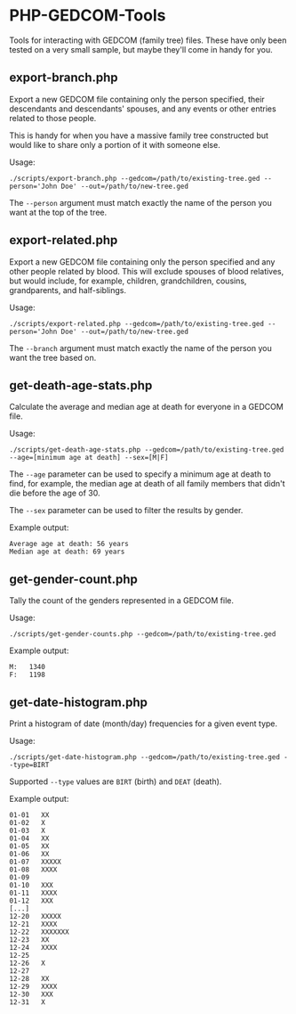 PHP-GEDCOM-Tools
================

Tools for interacting with GEDCOM (family tree) files. These have only been tested on a very small sample, but maybe they'll come in handy for you.

export-branch.php
-----------------
Export a new GEDCOM file containing only the person specified, their descendants and descendants' spouses, and any events or other entries related to those people.

This is handy for when you have a massive family tree constructed but would like to share only a portion of it with someone else.

Usage:

`./scripts/export-branch.php --gedcom=/path/to/existing-tree.ged --person='John Doe' --out=/path/to/new-tree.ged`

The `--person` argument must match exactly the name of the person you want at the top of the tree.

export-related.php
------------------
Export a new GEDCOM file containing only the person specified and any other people related by blood. This will exclude spouses of blood relatives, but would include, for example, children, grandchildren, cousins, grandparents, and half-siblings.

Usage:

`./scripts/export-related.php --gedcom=/path/to/existing-tree.ged --person='John Doe' --out=/path/to/new-tree.ged`

The `--branch` argument must match exactly the name of the person you want the tree based on.

get-death-age-stats.php
-----------------------
Calculate the average and median age at death for everyone in a GEDCOM file.

Usage:

`./scripts/get-death-age-stats.php --gedcom=/path/to/existing-tree.ged --age=[minimum age at death] --sex=[M|F]`

The `--age` parameter can be used to specify a minimum age at death to find, for example, the median age at death of all family members that didn't die before the age of 30.

The `--sex` parameter can be used to filter the results by gender.

Example output:

```
Average age at death: 56 years
Median age at death: 69 years
```

get-gender-count.php
--------------------
Tally the count of the genders represented in a GEDCOM file.

Usage: 

`./scripts/get-gender-counts.php --gedcom=/path/to/existing-tree.ged`

Example output:

```
M:   1340
F:   1198
```

get-date-histogram.php
----------------------
Print a histogram of date (month/day) frequencies for a given event type.

Usage: 

`./scripts/get-date-histogram.php --gedcom=/path/to/existing-tree.ged --type=BIRT`

Supported `--type` values are `BIRT` (birth) and `DEAT` (death).

Example output:

```
01-01   XX
01-02   X
01-03   X
01-04   XX
01-05   XX
01-06   XX
01-07   XXXXX
01-08   XXXX
01-09   
01-10   XXX
01-11   XXXX
01-12   XXX
[...]
12-20   XXXXX
12-21   XXXX
12-22   XXXXXXX
12-23   XX
12-24   XXXX
12-25   
12-26   X
12-27   
12-28   XX
12-29   XXXX
12-30   XXX
12-31   X
```
